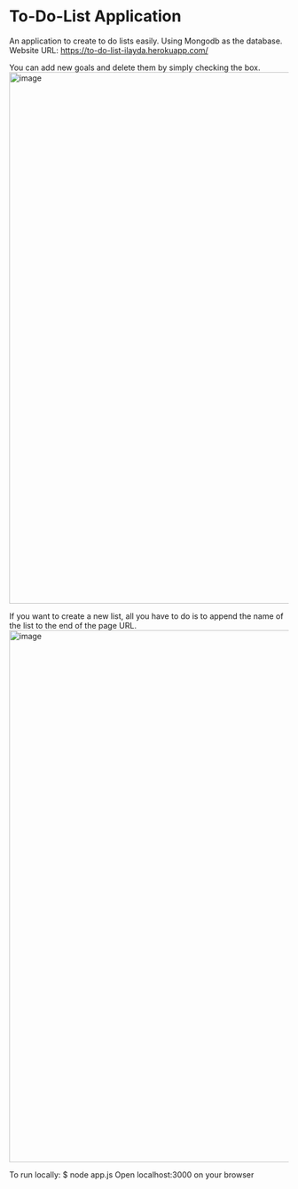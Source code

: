 # To-Do-List Application
An application to create to do lists easily. Using Mongodb as the database.
Website URL: https://to-do-list-ilayda.herokuapp.com/

You can add new goals and delete them by simply checking the box.
<img width="959" alt="image" src="https://user-images.githubusercontent.com/53452296/155961649-0b989617-97e1-4bf5-86be-4919c9ca6309.png">

If you want to create a new list, all you have to do is to append the name of the
list to the end of the page URL.
<img width="960" alt="image" src="https://user-images.githubusercontent.com/53452296/155961713-a7bd7852-d9bf-48ac-806d-52d297a0856c.png">


To run locally:
$ node app.js
Open localhost:3000 on your browser

